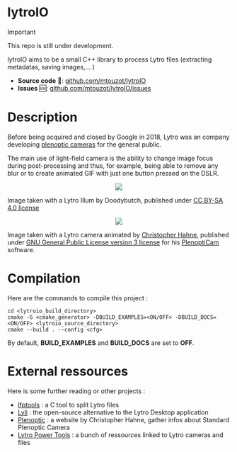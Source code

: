# lytroIO 

> [!IMPORTANT]
> This repo is still under development.

lytroIO aims to be a small C++ library to process Lytro files (extracting metadatas, saving images,... )


- **Source code** 📁: [github.com/mtouzot/lytroIO](https://github.com/mtouzot/lytroIO)
- **Issues** 🆘: [github.com/mtouzot/lytroIO/issues](https://github.com/mtouzot/lytroIO/issues)

# Description

Before being acquired and closed by Google in 2018, Lytro was an company developing [plenoptic cameras](https://en.wikipedia.org/w/index.php?title=Light_field_camera) for the general public.

The main use of light-field camera is the ability to change image focus during post-processing and thus, for example, being able to remove any blur or to create animated GIF with just one button pressed on the DSLR.

<p align="center">
<img src="https://upload.wikimedia.org/wikipedia/commons/e/eb/Lytro_Illum_light_field_camera_demonstration.jpg" align="center">

Image taken with a Lytro Illum by Doodybutch, published under [CC BY-SA 4.0 license](https://creativecommons.org/licenses/by-sa/4.0/deed.en)

<p align="center">
<img src="https://raw.githubusercontent.com/hahnec/color-matcher/master/tests/data/view_animation_7px.gif" align="center">

Image taken with a Lytro camera animated by [Christopher Hahne](http://www.christopherhahne.de/), published under [GNU General Public License version 3 license](https://opensource.org/license/gpl-3-0) for his [PlenoptiCam](https://github.com/hahnec/plenopticam) software.

# Compilation

Here are the commands to compile this project :
```console
cd <lytroio_build_directory>
cmake -G <cmake_generator> -DBUILD_EXAMPLES=<ON/OFF> -DBUILD_DOCS=<ON/OFF> <lytroio_source_directory>
cmake --build . --config <cfg>
```
By default, **BUILD_EXAMPLES** and **BUILD_DOCS** are set to **OFF**.

# External ressources

Here is some further reading or other projects : 
* [lfptools](https://github.com/nrpatel/lfptools) : a C tool to split Lytro files
* [Lyli](https://github.com/martin-pr/lyli) : the open-source alternative to the Lytro Desktop application
* [Plenoptic](http://www.plenoptic.info/) : a website by Christopher Hahne, gather infos about Standard Plenoptic Camera
* [Lytro Power Tools](https://github.com/rgon/lytro-power-tools) : a bunch of ressources linked to Lytro cameras and files